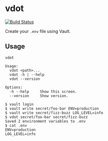 # vdot

[![Build Status](https://travis-ci.org/sjparkinson/vdot.svg?branch=master)](https://travis-ci.org/sjparkinson/vdot)

Create your `.env` file using Vault.

## Usage

```
vdot

Usage:
  vdot <path>...
  vdot -h | --help
  vdot --version

Options:
  -h --help     Show this screen.
  --version     Show version.
```

```shell
$ vault login
$ vault write secret/foo-bar ENV=production
$ vault write secret/fizz-buzz LOG_LEVEL=info
$ vdot secret/foo-bar secret/fizz-buzz
Saved 2 environment variables to .env
$ cat .env
ENV=production
LOG_LEVEL=info
```
